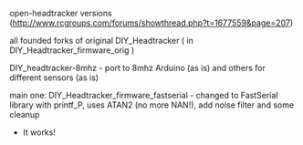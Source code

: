 open-headtracker versions (http://www.rcgroups.com/forums/showthread.php?t=1677559&page=207)

 all founded forks of original DIY_Headtracker ( in DIY_Headtracker_firmware_orig )


DIY_headtracker-8mhz - port to 8mhz Arduino (as is)
and others for different sensors (as is)

main one:
DIY_Headtracker_firmware_fastserial - changed to FastSerial library with printf_P, uses ATAN2 (no more NAN!), add noise filter and some cleanup
 - It works!

